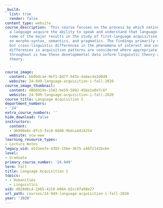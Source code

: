```yaml
---
_build:
  list: true
  render: false
content_type: website
course_description: 'This course focuses on the process by which native speakers of
  a language acquire the ability to speak and understand that language. It covers
  some of the major results in the study of first-language acquisition, concentrating
  on morpho-syntax, semantics, and pragmatics. The findings primarily come from English,
  but cross-linguistic differences in the phenomena of interest and corresponding
  differences in acquisition patterns are considered where appropriate. Of interest
  throughout is how these developmental data inform linguistic theory and/or learnability
  theory.

  '
course_image:
  content: bb9bdcae-9ef1-8d7f-943e-dabec4a2d0d9
  website: 24-949-language-acquisition-i-fall-2020
course_image_thumbnail:
  content: d066919e-1582-be59-5892-45be1a8e7c8f
  website: 24-949-language-acquisition-i-fall-2020
course_title: Language Acquisition I
department_numbers:
- '24'
extra_course_numbers: ''
hide_download: false
instructors:
  content:
  - 4b990e6c-8fc5-fec0-0dd0-9bdca4434254
  website: ocw-www
learning_resource_types:
- Lecture Notes
legacy_uid: e531eefe-4383-156e-3675-a48f2142bc6e
level:
- Graduate
primary_course_number: '24.949'
term: Fall
title: Language Acquisition I
topics:
- - Humanities
  - Linguistics
uid: d828d6c4-1b65-4218-b064-b2cc97a98e27
url_path: courses/24-949-language-acquisition-i-fall-2020
year: '2020'
---
```

